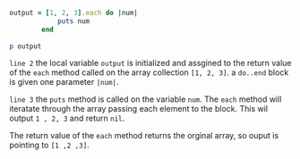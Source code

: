 ```ruby
output = [1, 2, 3].each do |num|
            puts num
        end
​
p output
```

`line 2` the local variable `output` is initialized and assgined to the return value of the `each` method called on the array collection `[1, 2, 3]`. a `do..end` block is given one parameter `|num|`.

`line 3` the `puts` method is called on the variable `num`. The `each` method will iteratate through the array passing each element to the block. This wil output `1 , 2, 3` and return `nil`. 

The return value of the `each` method returns the orginal array, so ouput is pointing to `[1 ,2 ,3]`. 
